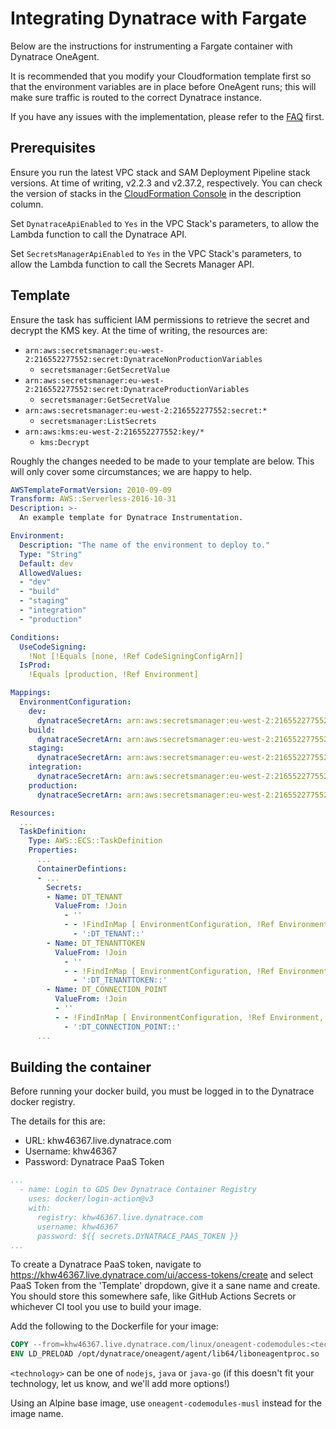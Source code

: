 # Integrating Dynatrace with Fargate

Below are the instructions for instrumenting a Fargate container with Dynatrace OneAgent.

It is recommended that you modify your Cloudformation template first so that the environment variables are in place before OneAgent runs; this will make sure traffic is routed to the correct Dynatrace instance.

If you have any issues with the implementation, please refer to the [FAQ](../FAQ.md) first.

## Prerequisites

Ensure you run the latest VPC stack and SAM Deployment Pipeline stack versions. At time of writing, v2.2.3 and v2.37.2, respectively. You can check the version of stacks in the [CloudFormation Console](https://eu-west-2.console.aws.amazon.com/cloudformation/home?region=eu-west-2#/stacks) in the description column.

Set `DynatraceApiEnabled` to `Yes` in the VPC Stack's parameters, to allow the Lambda function to call the Dynatrace API.

Set `SecretsManagerApiEnabled` to `Yes` in the VPC Stack's parameters, to allow the Lambda function to call the Secrets Manager API.

## Template

Ensure the task has sufficient IAM permissions to retrieve the secret and decrypt the KMS key. At the time of writing, the resources are:

- `arn:aws:secretsmanager:eu-west-2:216552277552:secret:DynatraceNonProductionVariables`
  - `secretsmanager:GetSecretValue`
- `arn:aws:secretsmanager:eu-west-2:216552277552:secret:DynatraceProductionVariables`
  - `secretsmanager:GetSecretValue`
- `arn:aws:secretsmanager:eu-west-2:216552277552:secret:*`
  - `secretsmanager:ListSecrets`
- `arn:aws:kms:eu-west-2:216552277552:key/*`
  - `kms:Decrypt`

Roughly the changes needed to be made to your template are below. This will only cover some circumstances; we are happy to help.

```yaml
AWSTemplateFormatVersion: 2010-09-09
Transform: AWS::Serverless-2016-10-31
Description: >-
  An example template for Dynatrace Instrumentation.

Environment:
  Description: "The name of the environment to deploy to."
  Type: "String"
  Default: dev
  AllowedValues:
  - "dev"
  - "build"
  - "staging"
  - "integration"
  - "production"

Conditions:
  UseCodeSigning:
    !Not [!Equals [none, !Ref CodeSigningConfigArn]]
  IsProd:
    !Equals [production, !Ref Environment]

Mappings:
  EnvironmentConfiguration:
    dev:
      dynatraceSecretArn: arn:aws:secretsmanager:eu-west-2:216552277552:secret:DynatraceNonProductionVariables
    build:
      dynatraceSecretArn: arn:aws:secretsmanager:eu-west-2:216552277552:secret:DynatraceNonProductionVariables
    staging:
      dynatraceSecretArn: arn:aws:secretsmanager:eu-west-2:216552277552:secret:DynatraceNonProductionVariables
    integration:
      dynatraceSecretArn: arn:aws:secretsmanager:eu-west-2:216552277552:secret:DynatraceNonProductionVariables
    production:
      dynatraceSecretArn: arn:aws:secretsmanager:eu-west-2:216552277552:secret:DynatraceProductionVariables      

Resources:
  ...
  TaskDefinition:
    Type: AWS::ECS::TaskDefinition
    Properties:
      ...
      ContainerDefintions:
      - ...
        Secrets:
        - Name: DT_TENANT
          ValueFrom: !Join
            - ''
            - - !FindInMap [ EnvironmentConfiguration, !Ref Environment, dynatraceSecretArn ]
              - ':DT_TENANT::'
        - Name: DT_TENANTTOKEN
          ValueFrom: !Join
            - ''
            - - !FindInMap [ EnvironmentConfiguration, !Ref Environment, dynatraceSecretArn ]
              - ':DT_TENANTTOKEN::'
        - Name: DT_CONNECTION_POINT
          ValueFrom: !Join
          - ''
          - - !FindInMap [ EnvironmentConfiguration, !Ref Environment, dynatraceSecretArn ]
            - ':DT_CONNECTION_POINT::'
      ...
```

## Building the container

Before running your docker build, you must be logged in to the Dynatrace docker registry.

The details for this are:

- URL: khw46367.live.dynatrace.com
- Username: khw46367
- Password: Dynatrace PaaS Token

```yaml
...
  - name: Login to GDS Dev Dynatrace Container Registry
    uses: docker/login-action@v3
    with:
      registry: khw46367.live.dynatrace.com
      username: khw46367
      password: ${{ secrets.DYNATRACE_PAAS_TOKEN }}
...
```

To create a Dynatrace PaaS token, navigate to <https://khw46367.live.dynatrace.com/ui/access-tokens/create> and select PaaS Token from the 'Template' dropdown, give it a sane name and create. You should store this somewhere safe, like GitHub Actions Secrets or whichever CI tool you use to build your image.

Add the following to the Dockerfile for your image:

```Dockerfile
COPY --from=khw46367.live.dynatrace.com/linux/oneagent-codemodules:<technology> / /
ENV LD_PRELOAD /opt/dynatrace/oneagent/agent/lib64/liboneagentproc.so
```

`<technology>` can be one of `nodejs`, `java` or `java-go` (if this doesn't fit your technology, let us know, and we'll add more options!)

Using an Alpine base image, use `oneagent-codemodules-musl` instead for the image name.
